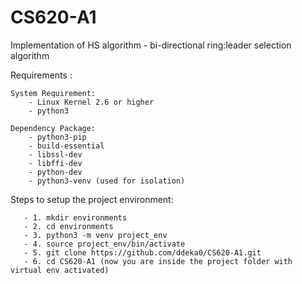 # CS620-A1
Implementation of HS algorithm - bi-directional ring:leader selection algorithm

Requirements : 

    System Requirement:
        - Linux Kernel 2.6 or higher
        - python3
    
    Dependency Package:
        - python3-pip
        - build-essential 
        - libssl-dev 
        - libffi-dev 
        - python-dev
        - python3-venv (used for isolation)
        
Steps to setup the project environment:
       
       - 1. mkdir environments
       - 2. cd environments
       - 3. python3 -m venv project_env
       - 4. source project_env/bin/activate
       - 5. git clone https://github.com/ddeka0/CS620-A1.git
       - 6. cd CS620-A1 (now you are inside the project folder with virtual env activated)
       
 
    
    
    
